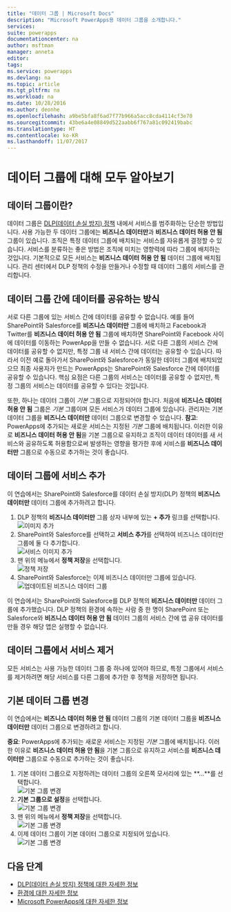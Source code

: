 ```yaml
---
title: "데이터 그룹 | Microsoft Docs"
description: "Microsoft PowerApps용 데이터 그룹을 소개합니다."
services: 
suite: powerapps
documentationcenter: na
author: msftman
manager: anneta
editor: 
tags: 
ms.service: powerapps
ms.devlang: na
ms.topic: article
ms.tgt_pltfrm: na
ms.workload: na
ms.date: 10/28/2016
ms.author: deonhe
ms.openlocfilehash: a9be5bfa8f6ad7f77b966a5acc8cda4114cf3e70
ms.sourcegitcommit: 43be6a4e08849d522aabb6f767a81c092419babc
ms.translationtype: HT
ms.contentlocale: ko-KR
ms.lasthandoff: 11/07/2017
---
```

# <a name="learn-all-about-data-groups"></a>데이터 그룹에 대해 모두 알아보기
## <a name="what-is-a-data-group"></a>데이터 그룹이란?
데이터 그룹은 [DLP(데이터 손실 방지) 정책](prevent-data-loss.md) 내에서 서비스를 범주화하는 단순한 방법입니다. 사용 가능한 두 데이터 그룹에는 **비즈니스 데이터만**과 **비즈니스 데이터 허용 안 됨** 그룹이 있습니다. 조직은 특정 데이터 그룹에 배치되는 서비스를 자유롭게 결정할 수 있습니다. 서비스를 분류하는 좋은 방법은 조직에 미치는 영향력에 따라 그룹에 배치하는 것입니다. 기본적으로 모든 서비스는 **비즈니스 데이터 허용 안 됨** 데이터 그룹에 배치됩니다. 관리 센터에서 DLP 정책의 수정을 만들거나 수정할 때 데이터 그룹의 서비스를 관리합니다.

## <a name="how-data-is-shared-between-data-groups"></a>데이터 그룹 간에 데이터를 공유하는 방식
서로 다른 그룹에 있는 서비스 간에 데이터를 공유할 수 없습니다. 예를 들어 SharePoint와 Salesforce를 **비즈니스 데이터만** 그룹에 배치하고 Facebook과 Twitter를 **비즈니스 데이터 허용 안 됨** 그룹에 배치하면 SharePoint와 Facebook 사이에 데이터를 이동하는 PowerApp을 만들 수 없습니다. 서로 다른 그룹의 서비스 간에 데이터를 공유할 수 없지만, 특정 그룹 내 서비스 간에 데이터는 공유할 수 있습니다. 따라서 이전 예로 돌아가서 SharePoint와 Salesforce가 동일한 데이터 그룹에 배치되었으므 최종 사용자가 만드는 PowerApps는 SharePoint와 Salesforce 간에 데이터를 공유할 수 있습니다. 핵심 요점은 다른 그룹의 서비스는 데이터를 공유할 수 없지만, 특정 그룹의 서비스는 데이터를 공유할 수 있다는 것입니다.

또한, 하나는 데이터 그룹이 *기본* 그룹으로 지정되어야 합니다. 처음에 **비즈니스 데이터 허용 안 됨** 그룹은 *기본* 그룹이며 모든 서비스가 데이터 그룹에 있습니다. 관리자는 기본 데이터 그룹을 **비즈니스 데이터만** 데이터 그룹으로 변경할 수 있습니다. **참고**: PowerApps에 추가되는 새로운 서비스는 지정된 *기본* 그룹에 배치됩니다. 이러한 이유로 **비즈니스 데이터 허용 안 됨**을 기본 그룹으로 유지하고 조직이 데이터 데이터를 새 서비스와 공유하도록 허용함으로써 발생하는 영향을 평가한 후에 서비스를 **비즈니스 데이터만** 그룹으로 수동으로 추가하는 것이 좋습니다.

## <a name="add-services-to-a-data-group"></a>데이터 그룹에 서비스 추가
이 연습에서는 SharePoint와 Salesforce를 데이터 손실 방지(DLP) 정책의 **비즈니스 데이터만** 데이터 그룹에 추가하려고 합니다.

1. DLP 정책의 **비즈니스 데이터만** 그룹 상자 내부에 있는 **+ 추가** 링크를 선택합니다.    
   ![이미지 추가](./media/introduction-to-data-groups/add-to-data-group-1.png)  
2. SharePoint와 Salesforce를 선택하고 **서비스 추가**를 선택하여 비즈니스 데이터만 그룹에 둘 다 추가합니다.    
   ![서비스 이미지 추가](./media/introduction-to-data-groups/add-to-data-group-2.png)  
3. 맨 위의 메뉴에서 **정책 저장**을 선택합니다.  
   ![정책 저장](./media/introduction-to-data-groups/add-to-data-group-4.png)
4. SharePoint와 Salesforce는 이제 비즈니스 데이터만 그룹에 있습니다.  
   ![업데이트된 비즈니스 데이터 그룹](./media/introduction-to-data-groups/add-to-data-group-3.png)   

이 연습에서는 SharePoint와 Salesforce를 DLP 정책의 **비즈니스 데이터만** 데이터 그룹에 추가했습니다. DLP 정책의 환경에 속하는 사람 중 한 명이 SharePoint 또는 Salesforce와 **비즈니스 데이터 허용 안 됨** 데이터 그룹의 서비스 간에 앱 공유 데이터를 만들 경우 해당 앱은 실행할 수 없습니다.

## <a name="remove-services-from-a-data-group"></a>데이터 그룹에서 서비스 제거
모든 서비스는 사용 가능한 데이터 그룹 중 하나에 있어야 하므로, 특정 그룹에서 서비스를 제거하려면 해당 서비스를 다른 그룹에 추가한 후 정책을 저장하면 됩니다.  

## <a name="change-the-default-data-group"></a>기본 데이터 그룹 변경
이 연습에서는 **비즈니스 데이터 허용 안 됨** 데이터 그룹의 기본 데이터 그룹을 **비즈니스 데이터만** 데이터 그룹으로 변경하려고 합니다.  

**중요**: PowerApps에 추가되는 새로운 서비스는 지정된 *기본* 그룹에 배치됩니다. 이러한 이유로 **비즈니스 데이터 허용 안 됨**을 기본 그룹으로 유지하고 서비스를 **비즈니스 데이터만** 그룹으로 수동으로 추가하는 것이 좋습니다.

1. 기본 데이터 그룹으로 지정하려는 데이터 그룹의 오른쪽 모서리에 있는 **...**를 선택합니다.    
   ![기본 그룹 변경](./media/introduction-to-data-groups/default-data-group-0.png)  
2. **기본 그룹으로 설정**을 선택합니다.  
   ![기본 그룹 변경](./media/introduction-to-data-groups/default-data-group-1.png)   
3. 맨 위의 메뉴에서 **정책 저장**을 선택합니다.  
   ![기본 그룹 변경](./media/introduction-to-data-groups/add-to-data-group-4.png)
4. 이제 데이터 그룹이 기본 데이터 그룹으로 지정되어 있습니다.  
   ![기본 그룹 변경](./media/introduction-to-data-groups/default-data-group-2.png)   

## <a name="next-steps"></a>다음 단계
* [DLP(데이터 손실 방지) 정책에 대한 자세한 정보](prevent-data-loss.md)
* [환경에 대한 자세한 정보](environments-overview.md)
* [Microsoft PowerApps에 대한 자세한 정보](getting-started.md)

